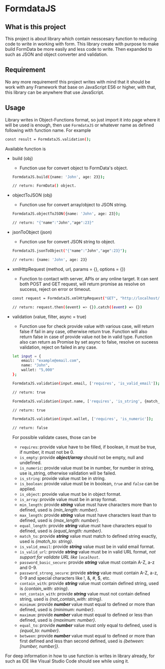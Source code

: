 # FormdataJS

## What is this project
This project is about library which contain nesscesary function to reducing code to write in working with form. This library create with purpose to make build FormData be more easily and less code to write. Then expanded to such as JSON and object converter and validation.

## Requirement
No any more requirement! this project writes with mind that it should be work with any Framework that base on JavaScript ES6
or higher, with that, this library can be anywhere that use JavaScript.

## Usage
Library writes in Object-Functions format, so just import it into page where it will be used is enough, 
then use `FormdataJS` or whatever name as defined following with function name. For example

```bash
const result = FormdataJS.validation();
```

Available function is 
* build (obj)
    - Function use for convert object to FormData's object. 
    
    ``` bash
    FormdataJS.build({name: 'John', age: 23});
    
    // return: FormData() object.
    ```
* objectToJSON (obj)
    - Function use for convert array/object to JSON string.
    
    ```bash
    FormdataJS.objectToJSON({name: 'John', age: 23});
    
    // return: "{"name":"John","age":23}"
    ```
* jsonToObject (json)
    - Function use for convert JSON string to object.
    
    ```bash
    FormdataJS.jsonToObject("{"name":"John","age":23}");
    
    // return: {name: 'John', age: 23}
    ```
* xmlHttpRequest (method, url, params = {}, options = {})
    - Function to contact with server, APIs or any online target. It can sent both POST and GET request,
	will return promise as resolve on success, reject on error or timeout.

    ```bash
    const request = FormdataJS.xmlHttpRequest("GET", "http://localhost/api/getHellowMsg");
    
    // return: request.then((event) => {}).catch((event) => {})
    ```
* validation (value, filter, async = true)
    - Function use for check provide value with various case, will return false if fail in any case, otherwise return true. Function will also return false in case of provide value not be in valid type.
    Function also can return as Promise by set async to false, resolve on suceess validation, reject on failed in any case.
    
    ```bash
    let input = {
        email: "example@email.com",
        name: "John",
        wallet: "5,000"
    };

    FormdataJS.validation(input.email, ['requires', 'is_valid_email']);
    
    // return: true

    FormdataJS.validation(input.name, ['requires', 'is_string', {match_to: "John"}]);
    
    // return: true

    FormdataJS.validation(input.wallet, ['requires', 'is_numeric']);
    
    // return: false
    ```
    For possible validate cases, those can be
	- `requires`: provide value have to be filled, if boolean, it must be true, if number, it must not be 0.
	- `is_empty`: provide ***object/array*** should not be empty, null and undefined.
	- `is_numeric`: provide value must be in number, for number in string, use is_string, otherwise validation will be failed.
	- `is_string`: provide value must be in string.
	- `is_boolean`: provide value must be in boolean, *`true`* and *`false`* can be applied.
	- `is_object`: provide value must be in object format.
	- `is_array`: provide value must be in array format.
	- `min_length`: provide ***string*** value must have characters more than to defined, used is *{min_length: number}*.
	- `max_length`: provide ***string*** value must have characters least than to defined, used is *{max_length: number}*.
	- `equal_length`: provide ***string*** value must have characters equal to defined, used is *{equal_length: number}*.
	- `match_to`: provide ***string*** value must match to defined string exactly, used is *{match_to: string}*.
	- `is_valid_email`: provide ***string*** value must be in valid email format.
	- `is_valid_url`: provide ***string*** value must be in valid URL format, *not support for validate URL like `localhost`*.
	- `password_basic_secure`: provide ***string*** value must contain A-Z, a-z and 0-9.
	- `password_strong_secure`: provide ***string*** value must contain A-Z, a-z, 0-9 and special characters like !, &, #, $, etc.
	- `contain_with`: provide ***string*** value must contain defined string, used is *{contain_with: string}*.
	- `not_contain_with`: provide ***string*** value must not contain defined string, used is *{not_contain_with: string}*.
	- `minimum`: provide ***number*** value must equal to defined or more than defined, used is *{minimum: number}*.
	- `maximum`: provide ***number*** value must equal to defined or less than defined, used is *{maximum: number}*.
	- `equal_to`: provide ***number*** value must only equal to defined, used is *{equal_to: number}*.
	- `between`: provide ***number*** value must equal to defined or more than first defined and less than second defined, used is *{between: [number, number]}*.

For deep information in how to use function is writes in library already, for such as IDE like Visual Studio Code should see while using it.
